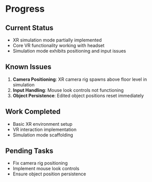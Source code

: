# Progress
## Current Status
- XR simulation mode partially implemented
- Core VR functionality working with headset
- Simulation mode exhibits positioning and input issues

## Known Issues
1. **Camera Positioning**: XR camera rig spawns above floor level in simulation
2. **Input Handling**: Mouse look controls not functioning
3. **Object Persistence**: Edited object positions reset immediately

## Work Completed
- Basic XR environment setup
- VR interaction implementation
- Simulation mode scaffolding

## Pending Tasks
- Fix camera rig positioning
- Implement mouse look controls
- Ensure object position persistence

